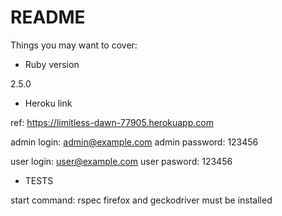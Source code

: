 # README

Things you may want to cover:

* Ruby version

2.5.0

* Heroku link

ref: https://limitless-dawn-77905.herokuapp.com

admin login: admin@example.com
admin password: 123456

user login: user@example.com
user pasword: 123456

* TESTS

start command: rspec
firefox and geckodriver must be installed
